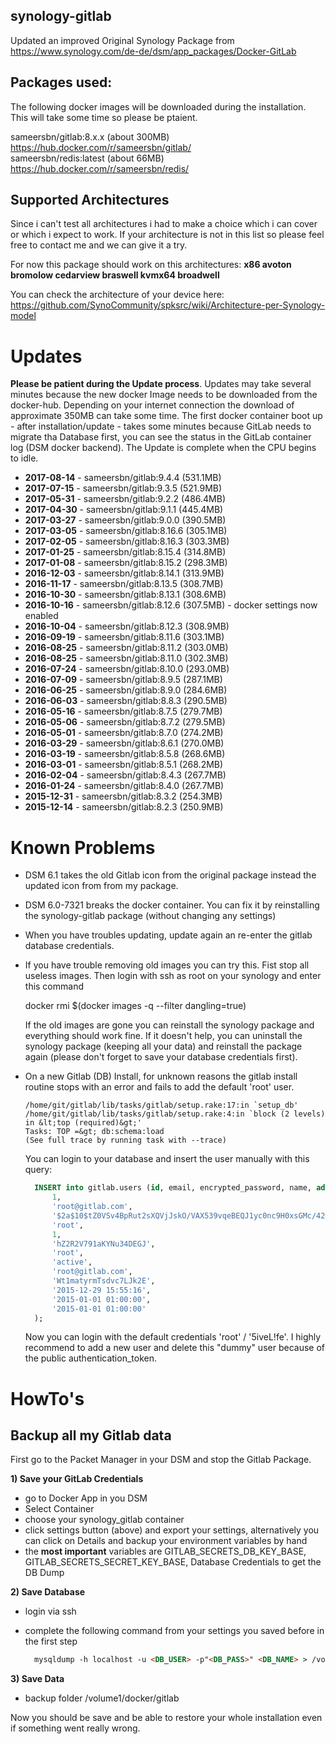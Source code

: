 ## synology-gitlab
Updated an improved Original Synology Package from 
https://www.synology.com/de-de/dsm/app_packages/Docker-GitLab

## Packages used:  
The following docker images will be downloaded during the installation. This will take some time so please be ptaient.

sameersbn/gitlab:8.x.x (about 300MB) https://hub.docker.com/r/sameersbn/gitlab/   
sameersbn/redis:latest (about 66MB)  https://hub.docker.com/r/sameersbn/redis/  

## Supported Architectures
Since i can't test all architectures i had to make a choice which i can cover or which i expect to work. If your architecture is not in 
this list so please feel free to contact me and we can give it a try.
 
For now this package should work on this architectures: **x86 avoton bromolow cedarview braswell kvmx64 broadwell**

You can check the architecture of your device here: https://github.com/SynoCommunity/spksrc/wiki/Architecture-per-Synology-model

# Updates
**Please be patient during the Update process**. Updates may take several minutes because the 
new docker Image needs to be downloaded from the docker-hub. Depending on your internet connection 
the download of approximate 350MB can take some time. The first docker container boot up - after 
installation/update - takes some minutes because GitLab needs to migrate tha Database first, you 
can see the status in the GitLab container log (DSM docker backend). The Update is complete when 
the CPU begins to idle.    

- **2017-08-14** - sameersbn/gitlab:9.4.4  (531.1MB)
- **2017-07-15** - sameersbn/gitlab:9.3.5  (521.9MB)
- **2017-05-31** - sameersbn/gitlab:9.2.2  (486.4MB)
- **2017-04-30** - sameersbn/gitlab:9.1.1  (445.4MB)
- **2017-03-27** - sameersbn/gitlab:9.0.0  (390.5MB)
- **2017-03-05** - sameersbn/gitlab:8.16.6 (305.1MB)
- **2017-02-05** - sameersbn/gitlab:8.16.3 (303.3MB)
- **2017-01-25** - sameersbn/gitlab:8.15.4 (314.8MB)
- **2017-01-08** - sameersbn/gitlab:8.15.2 (298.3MB)
- **2016-12-03** - sameersbn/gitlab:8.14.1 (313.9MB)
- **2016-11-17** - sameersbn/gitlab:8.13.5 (308.7MB)
- **2016-10-30** - sameersbn/gitlab:8.13.1 (308.6MB)
- **2016-10-16** - sameersbn/gitlab:8.12.6 (307.5MB) - docker settings now enabled
- **2016-10-04** - sameersbn/gitlab:8.12.3 (308.9MB)
- **2016-09-19** - sameersbn/gitlab:8.11.6 (303.1MB)
- **2016-08-25** - sameersbn/gitlab:8.11.2 (303.0MB)
- **2016-08-25** - sameersbn/gitlab:8.11.0 (302.3MB)
- **2016-07-24** - sameersbn/gitlab:8.10.0 (293.0MB)  
- **2016-07-09** - sameersbn/gitlab:8.9.5 (287.1MB)  
- **2016-06-25** - sameersbn/gitlab:8.9.0 (284.6MB)  
- **2016-06-03** - sameersbn/gitlab:8.8.3 (290.5MB)  
- **2016-05-16** - sameersbn/gitlab:8.7.5 (279.7MB)  
- **2016-05-06** - sameersbn/gitlab:8.7.2 (279.5MB)  
- **2016-05-01** - sameersbn/gitlab:8.7.0 (274.2MB)  
- **2016-03-29** - sameersbn/gitlab:8.6.1 (270.0MB)  
- **2016-03-19** - sameersbn/gitlab:8.5.8 (268.6MB)  
- **2016-03-01** - sameersbn/gitlab:8.5.1 (268.2MB)  
- **2016-02-04** - sameersbn/gitlab:8.4.3 (267.7MB)
- **2016-01-24** - sameersbn/gitlab:8.4.0 (267.7MB)
- **2015-12-31** - sameersbn/gitlab:8.3.2 (254.3MB)
- **2015-12-14** - sameersbn/gitlab:8.2.3 (250.9MB)

# Known Problems
- DSM 6.1 takes the old Gitlab icon from the original package instead the updated icon from from my package.
- DSM 6.0-7321 breaks the docker container. You can fix it by reinstalling the synology-gitlab package (without changing any settings)
- When you have troubles updating, update again an re-enter the gitlab database credentials.
- If you have trouble removing old images you can try this. Fist stop all useless images. Then login with ssh as root 
  on your synology and enter this command
  
  docker rmi $(docker images -q --filter dangling=true)
  
  If the old images are gone you can reinstall the synology package and everything should work fine. If it doesn't
  help, you can uninstall the synology package (keeping all your data) and reinstall the package again (please don't
  forget to save your database credentials first). 
- On a new Gitlab (DB) Install, for unknown reasons the gitlab install routine stops with an error and fails to add 
  the default 'root' user. 
  ```
  /home/git/gitlab/lib/tasks/gitlab/setup.rake:17:in `setup_db'
  /home/git/gitlab/lib/tasks/gitlab/setup.rake:4:in `block (2 levels) in &lt;top (required)&gt;'
  Tasks: TOP =&gt; db:schema:load
  (See full trace by running task with --trace)
  ```
  
  You can login to your database and insert the user manually with this query:
  ```sql
    INSERT into gitlab.users (id, email, encrypted_password, name, admin, authentication_token, username, state, notification_email, confirmation_token, confirmed_at, password_expires_at, created_at ) VALUES (
        1,																	
        'root@gitlab.com',													
        '$2a$10$tZ0VSv4BpRut2sXQVjJskO/VAX539vqeBEQJ1yc0nc9H0xsGMc/42',		
        'root',																
        1,																	
        'hZ2R2V791aKYNu34DEGJ',												
        'root',																 
        'active',															
        'root@gitlab.com', 													
        'Wt1matyrmTsdvc7LJk2E',                                         	
        '2015-12-29 15:55:16',                                          	
        '2015-01-01 01:00:00',                                              
        '2015-01-01 01:00:00'												
    );
  ```
  
  Now you can login with the default credentials 'root' / '5iveL!fe'. I highly recommend to add a new user and delete this "dummy" user
  because of the public authentication_token.
  
# HowTo's

## Backup all my Gitlab data
First go to the Packet Manager in your DSM and stop the Gitlab Package.

**1) Save your GitLab Credentials**
- go to Docker App in you DSM
- Select Container
- choose your synology_gitlab container
- click settings button (above) and export your settings, alternatively you can click on Details and backup your environment variables by hand  
- the **most important** variables are GITLAB_SECRETS_DB_KEY_BASE, GITLAB_SECRETS_SECRET_KEY_BASE, Database Credentials to get the DB Dump  

**2) Save Database**
- login via ssh 
- complete the following command from your settings you saved before in the first step

  ```markdown
    mysqldump -h localhost -u <DB_USER> -p"<DB_PASS>" <DB_NAME> > /volume1/anyfolder/gitlab_database_dump.sql
  ```

**3) Save Data**
- backup folder /volume1/docker/gitlab

Now you should be save and be able to restore your whole installation even if something went really wrong.